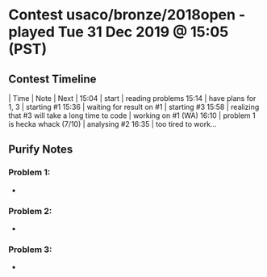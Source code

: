# Contest usaco/bronze/2018open - played Tue 31 Dec 2019 @ 15:05 (PST)

## Contest Timeline

| Time | Note | Next |
15:04 | start | reading problems
15:14 | have plans for  1, 3 | starting #1
15:36 | waiting for result on #1 | starting #3
15:58 | realizing that #3 will take a long time to code | working on #1 (WA)
16:10 | problem 1 is hecka whack (7/10) | analysing #2
16:35 | too tired to work...

## Purify Notes

### Problem 1:

-

### Problem 2:

-

### Problem 3:

-
